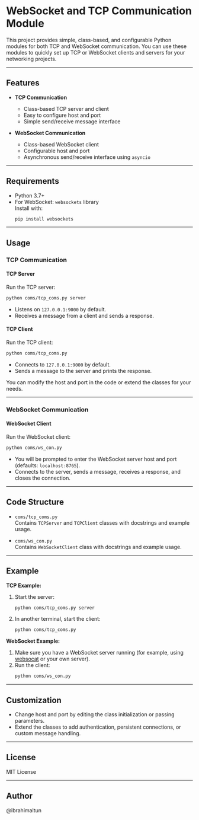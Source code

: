 # WebSocket and TCP Communication Module

This project provides simple, class-based, and configurable Python modules for both TCP and WebSocket communication. You can use these modules to quickly set up TCP or WebSocket clients and servers for your networking projects.

---

## Features

- **TCP Communication**
  - Class-based TCP server and client
  - Easy to configure host and port
  - Simple send/receive message interface

- **WebSocket Communication**
  - Class-based WebSocket client
  - Configurable host and port
  - Asynchronous send/receive interface using `asyncio`

---

## Requirements

- Python 3.7+
- For WebSocket: `websockets` library  
  Install with:
  ```sh
  pip install websockets
  ```

---

## Usage

### TCP Communication

#### TCP Server

Run the TCP server:
```sh
python coms/tcp_coms.py server
```
- Listens on `127.0.0.1:9000` by default.
- Receives a message from a client and sends a response.

#### TCP Client

Run the TCP client:
```sh
python coms/tcp_coms.py
```
- Connects to `127.0.0.1:9000` by default.
- Sends a message to the server and prints the response.

You can modify the host and port in the code or extend the classes for your needs.

---

### WebSocket Communication

#### WebSocket Client

Run the WebSocket client:
```sh
python coms/ws_con.py
```
- You will be prompted to enter the WebSocket server host and port (defaults: `localhost:8765`).
- Connects to the server, sends a message, receives a response, and closes the connection.

---

## Code Structure

- `coms/tcp_coms.py`  
  Contains `TCPServer` and `TCPClient` classes with docstrings and example usage.

- `coms/ws_con.py`  
  Contains `WebSocketClient` class with docstrings and example usage.

---

## Example

**TCP Example:**
1. Start the server:
   ```sh
   python coms/tcp_coms.py server
   ```
2. In another terminal, start the client:
   ```sh
   python coms/tcp_coms.py
   ```

**WebSocket Example:**
1. Make sure you have a WebSocket server running (for example, using [websocat](https://github.com/vi/websocat) or your own server).
2. Run the client:
   ```sh
   python coms/ws_con.py
   ```

---

## Customization

- Change host and port by editing the class initialization or passing parameters.
- Extend the classes to add authentication, persistent connections, or custom message handling.

---

## License

MIT License

---

## Author
@ibrahimaltun